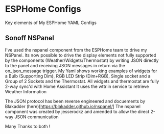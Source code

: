 # ESPHome Configs
Key elements of My ESPHome YAML Configs

## Sonoff NSPanel
I've used the nspanel component from the ESPHome team to drive my NSPanel. Its now possible to drive the display elements not fully supported by the components (Weather/Widgets/Thermostat) by writing JSON directly to the panel and receiving JSON messages in return via the on_json_message trigger.
My Yaml shows working examples of widgets for a Bulb (Supporting Dim), RGB LED Strip (Dim+RGB), Single socket and a Group of 2 Sockets and the Thermostat. All widgets and thermostat are fully 2-way sync'd with Home Assistant
It uses the wttr.in service to retrieve Weather Information

The JSON protocol has been reverse engineered and docuements by Blakadder (here)[https://blakadder.github.io/nspanel/] 
The nspanel component was created by jesserockz and amended to allow the direct 2-way JSON communication

Many Thanks to both !

